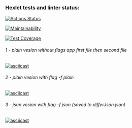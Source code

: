 
### Hexlet tests and linter status:

[![Actions Status](https://github.com/ArkadiiMalygin/java-project-71/actions/workflows/hexlet-check.yml/badge.svg)](https://github.com/ArkadiiMalygin/java-project-71/actions)

[![Maintainability](https://api.codeclimate.com/v1/badges/ed5a3960a7c249f950df/maintainability)](https://codeclimate.com/github/ArkadiiMalygin/java-project-71/maintainability)

[![Test Coverage](https://api.codeclimate.com/v1/badges/ed5a3960a7c249f950df/test_coverage)](https://codeclimate.com/github/ArkadiiMalygin/java-project-71/test_coverage)


###### 1 - plain vesion without flags app first file then second file 
[![asciicast](https://asciinema.org/a/oHV4NIgBTAyq0cP1jePgTSSkW.svg)](https://asciinema.org/a/oHV4NIgBTAyq0cP1jePgTSSkW)
###### 2 - plain vesion with flag -f plain
[![asciicast](https://asciinema.org/a/5N7Mgn869nadDtFOgKlc68zX7.svg)](https://asciinema.org/a/5N7Mgn869nadDtFOgKlc68zX7)
###### 3 - json vesion with flag -f json (saved to differJson.json)
[![asciicast](https://asciinema.org/a/7klMvxdDh0EJnyT6cvLwh2KwH.svg)](https://asciinema.org/a/7klMvxdDh0EJnyT6cvLwh2KwH)
